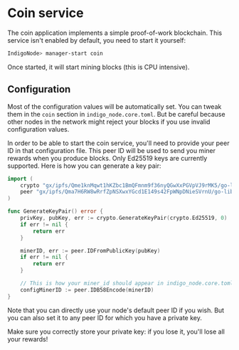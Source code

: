 # Coin service

The coin application implements a simple proof-of-work blockchain.
This service isn't enabled by default, you need to start it yourself:

```bash
IndigoNode> manager-start coin
```

Once started, it will start mining blocks (this is CPU intensive).

## Configuration

Most of the configuration values will be automatically set.
You can tweak them in the `coin` section in `indigo_node.core.toml`.
But be careful because other nodes in the network might reject your blocks if you use invalid configuration values.

In order to be able to start the coin service, you'll need to provide your peer ID in that configuration file.
This peer ID will be used to send you miner rewards when you produce blocks.
Only Ed25519 keys are currently supported. Here is how you can generate a key pair:

```go
import (
    crypto "gx/ipfs/Qme1knMqwt1hKZbc1BmQFmnm9f36nyQGwXxPGVpVJ9rMK5/go-libp2p-crypto"
    peer "gx/ipfs/Qma7H6RW8wRrfZpNSXwxYGcd1E149s42FpWNpDNieSVrnU/go-libp2p-peer"
)

func GenerateKeyPair() error {
    privKey, pubKey, err := crypto.GenerateKeyPair(crypto.Ed25519, 0)
    if err != nil {
        return err
    }

    minerID, err := peer.IDFromPublicKey(pubKey)
    if err != nil {
        return err
    }

    // This is how your miner_id should appear in indigo_node.core.toml
    configMinerID := peer.IDB58Encode(minerID)
}
```

Note that you can directly use your node's default peer ID if you wish.
But you can also set it to any peer ID for which you have a private key.

Make sure you correctly store your private key: if you lose it, you'll lose all your rewards!
